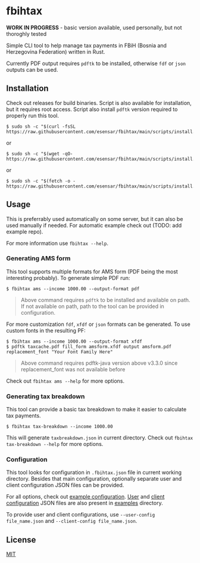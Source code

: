 # fbihtax

**WORK IN PROGRESS** - basic version available, used personally, but not thoroghly tested

Simple CLI tool to help manage tax payments in FBiH (Bosnia and Herzegovina Federation) written in Rust.

Currently PDF output requires `pdftk` to be installed, otherwise `fdf` or `json` outputs can be used.

## Installation

Check out releases for build binaries. Script is also available for installation, but it requires root access. Script also install `pdftk` version required to properly run this tool.
```
$ sudo sh -c "$(curl -fsSL https://raw.githubusercontent.com/esensar/fbihtax/main/scripts/install.sh)"
```
or
```
$ sudo sh -c "$(wget -qO- https://raw.githubusercontent.com/esensar/fbihtax/main/scripts/install.sh)"
```
or
```
$ sudo sh -c "$(fetch -o - https://raw.githubusercontent.com/esensar/fbihtax/main/scripts/install.sh)"
```

## Usage

This is preferrably used automatically on some server, but it can also be used manually if needed. For automatic example check out (TODO: add example repo).

For more information use `fbihtax --help`.

### Generating AMS form

This tool supports multiple formats for AMS form (PDF being the most interesting probably). To generate simple PDF run:

```
$ fbihtax ams --income 1000.00 --output-format pdf
```
> Above command requires `pdftk` to be installed and available on path. If not available on path, path to the tool can be provided in configuration.

For more customization `fdf`, `xfdf` or `json` formats can be generated. To use custom fonts in the resulting PF:

```
$ fbihtax ams --income 1000.00 --output-format xfdf
$ pdftk taxcache.pdf fill_form amsform.xfdf output amsform.pdf replacement_font "Your Font Family Here"
```
> Above command requires pdftk-java version above v3.3.0 since replacement_font was not available before

Check out `fbihtax ams --help` for more options.

### Generating tax breakdown

This tool can provide a basic tax breakdown to make it easier to calculate tax payments.

```
$ fbihtax tax-breakdown --income 1000.00
```

This will generate `taxbreakdown.json` in current directory. Check out `fbihtax tax-breakdown --help` for more options.

### Configuration

This tool looks for configuration in `.fbihtax.json` file in current working directory. Besides that main configuration, optionally separate user and client configuration JSON files can be provided.


For all options, check out [example configuration](examples/.fbihtax.json). [User](examples/user_info.json) and [client configuration](examples/client_config.json) JSON files are also present in [examples](examples) directory.

To provide user and client configurations, use `--user-config file_name.json` and `--client-config file_name.json`.

## License

[MIT](LICENSE)
